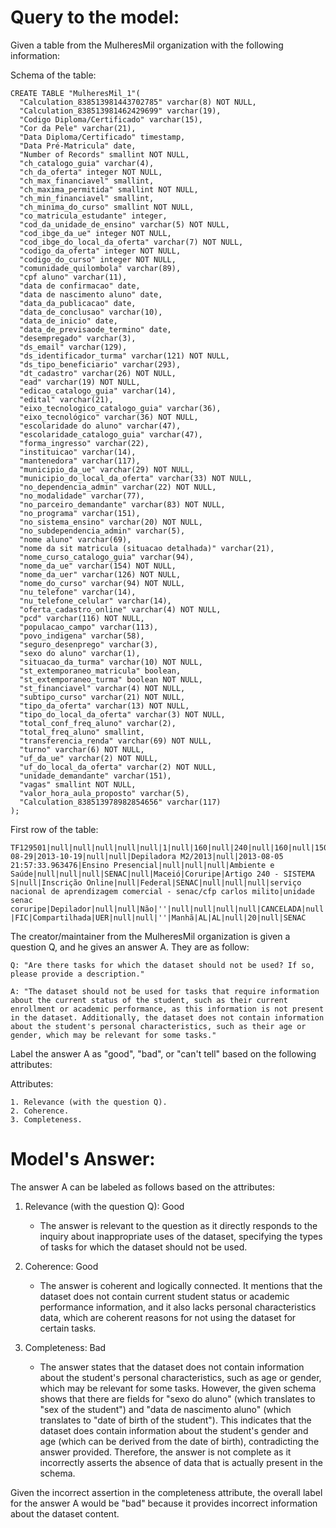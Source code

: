 # Query to the model:
Given a table from the MulheresMil organization with the following information:

Schema of the table:
```
CREATE TABLE "MulheresMil_1"(
  "Calculation_838513981443702785" varchar(8) NOT NULL,
  "Calculation_838513981462429699" varchar(19),
  "Codigo Diploma/Certificado" varchar(15),
  "Cor da Pele" varchar(21),
  "Data Diploma/Certificado" timestamp,
  "Data Pré-Matricula" date,
  "Number of Records" smallint NOT NULL,
  "ch_catalogo_guia" varchar(4),
  "ch_da_oferta" integer NOT NULL,
  "ch_max_financiavel" smallint,
  "ch_maxima_permitida" smallint NOT NULL,
  "ch_min_financiavel" smallint,
  "ch_minima_do_curso" smallint NOT NULL,
  "co_matricula_estudante" integer,
  "cod_da_unidade_de_ensino" varchar(5) NOT NULL,
  "cod_ibge_da_ue" integer NOT NULL,
  "cod_ibge_do_local_da_oferta" varchar(7) NOT NULL,
  "codigo_da_oferta" integer NOT NULL,
  "codigo_do_curso" integer NOT NULL,
  "comunidade_quilombola" varchar(89),
  "cpf aluno" varchar(11),
  "data de confirmacao" date,
  "data de nascimento aluno" date,
  "data_da_publicacao" date,
  "data_de_conclusao" varchar(10),
  "data_de_inicio" date,
  "data_de_previsaode_termino" date,
  "desempregado" varchar(3),
  "ds_email" varchar(129),
  "ds_identificador_turma" varchar(121) NOT NULL,
  "ds_tipo_beneficiario" varchar(293),
  "dt_cadastro" varchar(26) NOT NULL,
  "ead" varchar(19) NOT NULL,
  "edicao_catalogo_guia" varchar(14),
  "edital" varchar(21),
  "eixo_tecnologico_catalogo_guia" varchar(36),
  "eixo_tecnológico" varchar(36) NOT NULL,
  "escolaridade do aluno" varchar(47),
  "escolaridade_catalogo_guia" varchar(47),
  "forma_ingresso" varchar(22),
  "instituicao" varchar(14),
  "mantenedora" varchar(117),
  "municipio_da_ue" varchar(29) NOT NULL,
  "municipio_do_local_da_oferta" varchar(33) NOT NULL,
  "no_dependencia_admin" varchar(22) NOT NULL,
  "no_modalidade" varchar(77),
  "no_parceiro_demandante" varchar(83) NOT NULL,
  "no_programa" varchar(151),
  "no_sistema_ensino" varchar(20) NOT NULL,
  "no_subdependencia_admin" varchar(5),
  "nome aluno" varchar(69),
  "nome da sit matricula (situacao detalhada)" varchar(21),
  "nome_curso_catalogo_guia" varchar(94),
  "nome_da_ue" varchar(154) NOT NULL,
  "nome_da_uer" varchar(126) NOT NULL,
  "nome_do_curso" varchar(94) NOT NULL,
  "nu_telefone" varchar(14),
  "nu_telefone_celular" varchar(14),
  "oferta_cadastro_online" varchar(4) NOT NULL,
  "pcd" varchar(116) NOT NULL,
  "populacao_campo" varchar(113),
  "povo_indigena" varchar(58),
  "seguro_desenprego" varchar(3),
  "sexo do aluno" varchar(1),
  "situacao_da_turma" varchar(10) NOT NULL,
  "st_extemporaneo_matricula" boolean,
  "st_extemporaneo_turma" boolean NOT NULL,
  "st_financiavel" varchar(4) NOT NULL,
  "subtipo_curso" varchar(21) NOT NULL,
  "tipo_da_oferta" varchar(13) NOT NULL,
  "tipo_do_local_da_oferta" varchar(3) NOT NULL,
  "total_conf_freq_aluno" varchar(2),
  "total_freq_aluno" smallint,
  "transferencia_renda" varchar(69) NOT NULL,
  "turno" varchar(6) NOT NULL,
  "uf_da_ue" varchar(2) NOT NULL,
  "uf_do_local_da_oferta" varchar(2) NOT NULL,
  "unidade_demandante" varchar(151),
  "vagas" smallint NOT NULL,
  "valor_hora_aula_proposto" varchar(5),
  "Calculation_838513978982854656" varchar(117)
);
```

First row of the table:
```
TF129501|null|null|null|null|null|1|null|160|null|240|null|160|null|1501|2704302|2702306|129501|221480|null|null|null|null|null|''|2013-08-29|2013-10-19|null|null|Depiladora M2/2013|null|2013-08-05 21:57:33.963476|Ensino Presencial|null|null|null|Ambiente e Saúde|null|null|null|SENAC|null|Maceió|Coruripe|Artigo 240 - SISTEMA S|null|Inscrição Online|null|Federal|SENAC|null|null|null|serviço nacional de aprendizagem comercial - senac/cfp carlos milito|unidade senac coruripe|Depilador|null|null|Não|''|null|null|null|null|CANCELADA|null|false|-|FIC|Compartilhada|UER|null|null|''|Manhã|AL|AL|null|20|null|SENAC
```

The creator/maintainer from the MulheresMil organization is given a question Q, and he gives an answer A. They are as follow:

```
Q: "Are there tasks for which the dataset should not be used? If so, please provide a description."

A: "The dataset should not be used for tasks that require information about the current status of the student, such as their current enrollment or academic performance, as this information is not present in the dataset. Additionally, the dataset does not contain information about the student's personal characteristics, such as their age or gender, which may be relevant for some tasks."
```

Label the answer A as "good", "bad", or "can't tell" based on the following attributes:

Attributes:
```
1. Relevance (with the question Q).
2. Coherence.
3. Completeness.
```

# Model's Answer:

The answer A can be labeled as follows based on the attributes:

1. Relevance (with the question Q): Good
   - The answer is relevant to the question as it directly responds to the inquiry about inappropriate uses of the dataset, specifying the types of tasks for which the dataset should not be used.

2. Coherence: Good
   - The answer is coherent and logically connected. It mentions that the dataset does not contain current student status or academic performance information, and it also lacks personal characteristics data, which are coherent reasons for not using the dataset for certain tasks.

3. Completeness: Bad
   - The answer states that the dataset does not contain information about the student's personal characteristics, such as age or gender, which may be relevant for some tasks. However, the given schema shows that there are fields for "sexo do aluno" (which translates to "sex of the student") and "data de nascimento aluno" (which translates to "date of birth of the student"). This indicates that the dataset does contain information about the student's gender and age (which can be derived from the date of birth), contradicting the answer provided. Therefore, the answer is not complete as it incorrectly asserts the absence of data that is actually present in the schema.

Given the incorrect assertion in the completeness attribute, the overall label for the answer A would be "bad" because it provides incorrect information about the dataset content.
